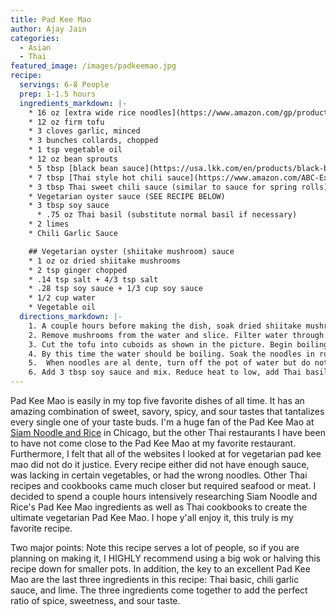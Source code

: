 ```yaml
---
title: Pad Kee Mao
author: Ajay Jain
categories:
  - Asian
  - Thai
featured_image: /images/padkeemao.jpg
recipe:
  servings: 6-8 People
  prep: 1-1.5 hours
  ingredients_markdown: |-
    * 16 oz [extra wide rice noodles](https://www.amazon.com/gp/product/B01E5NIEKA/ref=ppx_yo_dt_b_asin_title_o05_s00?ie=UTF8&psc=1) ([These noodles](https://www.foodservicedirect.com/nona-lim-pad-see-ew-noodles-11-ounce-8-per-case-21208945.html?gclid=Cj0KCQjwnv71BRCOARIsAIkxW9EE-7mfdRcZW9ESd9IonolbcJnruDmLE_3P0oEaANneuVkGYfjcEX8aAkm5EALw_wcB) will also work. The noodles need to be very wide for this dish)
    * 12 oz firm tofu
    * 3 cloves garlic, minced
    * 3 bunches collards, chopped
    * 1 tsp vegetable oil
    * 12 oz bean sprouts
    * 5 tbsp [black bean sauce](https://usa.lkk.com/en/products/black-bean-sauce).
    * 7 tbsp [Thai style hot chili sauce](https://www.amazon.com/ABC-Extra-Chili-Sauce-Ounce/dp/B00Y3SNNYK). 
    * 3 tbsp Thai sweet chili sauce (similar to sauce for spring rolls)
    * Vegetarian oyster sauce (SEE RECIPE BELOW)
    * 3 tbsp soy sauce
      * .75 oz Thai basil (substitute normal basil if necessary)
    * 2 limes
    * Chili Garlic Sauce

    ## Vegetarian oyster (shiitake mushroom) sauce
    * 1 oz oz dried shiitake mushrooms
    * 2 tsp ginger chopped
    * .14 tsp salt + 4/3 tsp salt
    * .28 tsp soy sauce + 1/3 cup soy sauce
    * 1/2 cup water
    * Vegetable oil
  directions_markdown: |-
    1. A couple hours before making the dish, soak dried shiitake mushrooms in 3/4 cup water.
    2. Remove mushrooms from the water and slice. Filter water through a sieve and save the water. On a stove on medium heat, cook shiitake mushrooms, ginger, and .14 tsp salt for four minutes. Add .28 tsp soy sauce and cook for one minute. Combine mushroom mixture, 4/3 tsp salt, 1/3 cup soy sauce, 1/2 cup mushroom water, and blend. Add more water and continue blending if sauce is too thick. Set aside.
    3. Cut the tofu into cuboids as shown in the picture. Begin boiling a pot of water for noodles as well. In a non-stick pan with oil, fry on long side til golden brown and season with salt. Flip and fry again until golden brown.
    4. By this time the water should be boiling. Soak the noodles in room temperature water for five minutes, then add to boiling water for three minutes along with a teaspoon of oil. Immediately after adding noodles to boiling water, add oil and chopped collards in an wok or big pan and cook on medium heat for five minutes.
    5.  When noodles are al dente, turn off the pot of water but do not drain the noodles in order to prevent the noodles from massively sticking. Add 1/4 of your noodles, tofu, garlic, and bean sprouts with 5/4 tbsp of the black bean sauce, 7/4 tbsp Thai style hot chili sauce, 3/4 tbsp sweet chili sauce, and one fourth of the vegetarian oyster sauce. Mix and repeat adding noodles, tofu, vegetables, and sauces until all of each have been added.
    6. Add 3 tbsp soy sauce and mix. Reduce heat to low, add Thai basil, and mix. Serve after one minute. I highly recommend squeezing lime and adding a bit of chili garlic sauce to your pad kee mao as well. 
---
```

Pad Kee Mao is easily in my top five favorite dishes of all time. It has an amazing combination of sweet, savory, spicy, and sour tastes that tantalizes every single one of your taste buds. I'm a huge fan of the Pad Kee Mao at [Siam Noodle and Rice](https://www.yelp.com/biz/siam-noodle-and-rice-chicago) in Chicago, but the other Thai restaurants I have been to have not come close to the Pad Kee Mao at my favorite restaurant. Furthermore, I felt that all of the websites I looked at for vegetarian pad kee mao did not do it justice. Every recipe either did not have enough sauce, was lacking in certain vegetables, or had the wrong noodles. Other Thai recipes and cookbooks came much closer but required seafood or meat. I decided to spend a couple hours intensively researching Siam Noodle and Rice's Pad Kee Mao ingredients as well as Thai cookbooks to create the ultimate vegetarian Pad Kee Mao. I hope y'all enjoy it, this truly is my favorite recipe. 

Two major points: Note this recipe serves a lot of people, so if you are planning on making it, I HIGHLY recommend using a big wok or halving this recipe down for smaller pots. In addition, the key to an excellent Pad Kee Mao are the last three ingredients in this recipe: Thai basic, chili garlic sauce, and lime. The three ingredients come together to add the perfect ratio of spice, sweetness, and sour taste. 
